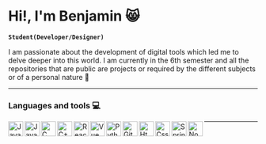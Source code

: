 # Hi!, I'm Benjamin 😸

**`Student(Developer/Designer)`**

I am passionate about the development of digital tools which led me to delve deeper into this world. I am currently in the 6th semester and all the repositories that are public are projects or required by the different subjects or of a personal nature 🌟

---

### Languages and tools 💻

<img align="left" alt="Java" width="30px" style="padding-rigth:10px;" src="https://cdn.jsdelivr.net/gh/devicons/devicon@latest/icons/java/java-original.svg">
<img align="left" alt="JavaScript" width="30px" style="padding-rigth:10px;" src="https://cdn.jsdelivr.net/gh/devicons/devicon@latest/icons/javascript/javascript-original.svg">
<img align="left" alt="C" width="30px" style="padding-rigth:10px;" src="https://cdn.jsdelivr.net/gh/devicons/devicon@latest/icons/c/c-original.svg">
<img align="left" alt="C++" width="30px" style="padding-rigth:10px;" src="https://cdn.jsdelivr.net/gh/devicons/devicon@latest/icons/cplusplus/cplusplus-original.svg">
<img align="left" alt="React" width="30px" style="padding-rigth:10px;" src="https://cdn.jsdelivr.net/gh/devicons/devicon@latest/icons/react/react-original.svg">
<img align="left" alt="Vue" width="30px" style="padding-rigth:10px;" src="https://cdn.jsdelivr.net/gh/devicons/devicon@latest/icons/vuejs/vuejs-original.svg">
<img align="left" alt="Python" width="30px" style="padding-rigth:10px;" src="https://cdn.jsdelivr.net/gh/devicons/devicon@latest/icons/python/python-original.svg">
<img align="left" alt="Git" width="30px" style="padding-rigth:10px;" src="https://cdn.jsdelivr.net/gh/devicons/devicon@latest/icons/git/git-original.svg">
<img align="left" alt="Html" width="30px" style="padding-rigth:10px;" src="https://cdn.jsdelivr.net/gh/devicons/devicon@latest/icons/html5/html5-original.svg">
<img align="left" alt="Css" width="30px" style="padding-rigth:10px;" src="https://cdn.jsdelivr.net/gh/devicons/devicon@latest/icons/css3/css3-original.svg">
<img align="left" alt="Spring" width="30px" style="padding-rigth:10px;" src="https://cdn.jsdelivr.net/gh/devicons/devicon@latest/icons/spring/spring-original.svg">
<img align="left" alt="Nodejs" width="30px" style="padding-rigth:10px;" src="https://cdn.jsdelivr.net/gh/devicons/devicon@latest/icons/nodejs/nodejs-original.svg">

---